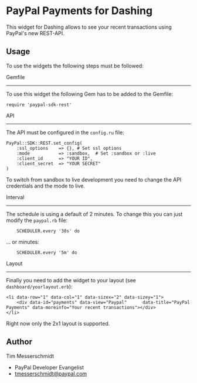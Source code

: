 PayPal Payments for Dashing
===========================

This widget for Dashing allows to see your recent transactions using PayPal's new REST-API.

Usage
------
To use the widgets the following steps must be followed:

Gemfile
_____
To use this widget the following Gem has to be added to the Gemfile:
    
```require 'paypal-sdk-rest'```

API
____
The API must be configured in the `config.ru` file:

```
PayPal::SDK::REST.set_config(
	:ssl_options 	=> {}, # Set ssl options
	:mode 			=> :sandbox,  # Set :sandbox or :live
	:client_id     	=> "YOUR ID",
	:client_secret 	=> "YOUR SECRET"
)
```
To switch from sandbox to live development you need to change the API credentials and the mode to live.

Interval
____
The schedule is using a default of 2 minutes. To change this you can just modify the `paypal.rb` file:

```
	SCHEDULER.every '30s' do
```
… or minutes:

```
	SCHEDULER.every '5m' do
```

Layout
____
Finally you need to add the widget to your layout (see `dashboard/yourlayout.erb`):

```
<li data-row="1" data-col="1" data-sizex="2" data-sizey="1">
	<div data-id="payments" data-view="Paypal" 		data-title="PayPal Payments" data-moreinfo="Your recent transactions"></div>
</li>
```
Right now only the 2x1 layout is supported.

Author
----
Tim Messerschmidt
- PayPal Developer Evangelist
- tmesserschmidt@paypal.com
